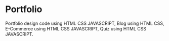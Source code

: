 # Portfolio
Portfolio design code using HTML CSS JAVASCRIPT,
Blog using HTML CSS,
E-Commerce using HTML CSS JAVASCRIPT,
Quiz using HTML CSS JAVASCRIPT.
